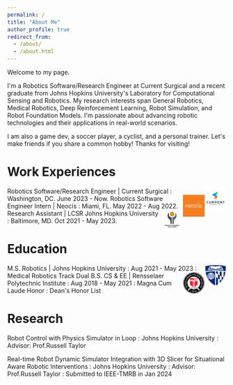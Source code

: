 ```yaml
---
permalink: /
title: "About Me"
author_profile: true
redirect_from: 
  - /about/
  - /about.html
---
```



Welcome to my page. 

I'm a Robotics Software/Research Engineer at Current Surgical and a recent graduate from Johns Hopkins University's Laboratory for Computational Sensing and Robotics. My research interests span General Robotics, Medical Robotics, Deep Reinforcement Learning, Robot Simulation, and Robot Foundation Models. I'm passionate about advancing robotic technologies and their applications in real-world scenarios. 

I am also a game dev, a soccer player, a cyclist, and a personal trainer. Let's make friends if you share a common hobby! Thanks for visiting!

Work Experiences
======
<img align="right" width="50" height="50" src="images/current_surgical_logo.png">
Robotics Software/Research Engineer | Current Surgical
:  Washington, DC.  June 2023 - Now.

<img align="right" width="50" height="50" src="images/neocis_logo.jpg">
Robotics Software Engineer Intern | Neocis
:  Miami, FL. May 2022 - Aug 2022.

<img align="right" width="50" height="50" src="images/lcsr_logo.jpg">
Research Assistant | LCSR Johns Hopkins University 
:  Baltimore, MD. Oct 2021 - May 2023.


Education
======

<img align="right" width="50" height="50" src="images/jhu_logo.png">
M.S. Robotics | Johns Hopkins University
:  Aug 2021 - May 2023
:  Medical Robotics Track

<img align="right" width="50" height="50" src="images/Rensselaer_logo.svg.png">
Dual B.S. CS & EE | Rensselaer Polytechnic Institute
:  Aug 2018 - May 2021
:  Magna Cum Laude Honor
:  Dean's Honor List


Research
======

Robot Control with Physics Simulator in Loop
:  Johns Hopkins University
:  Advisor: Prof.Russell Taylor

Real-time Robot Dynamic Simulator Integration with 3D Slicer for Situational Aware Robotic Interventions
:  Johns Hopkins University
:  Advisor: Prof.Russell Taylor
:  Submitted to IEEE-TMRB in Jan 2024








